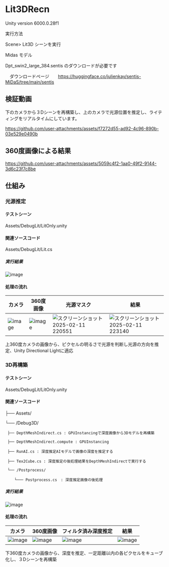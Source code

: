 # Lit3DRecn

Unity version 6000.0.28f1

実行方法

 Scene> Lit3D シーンを実行
 
 Midas モデル　

 Dpt_swin2_large_384.sentis のダウンロードが必要です
 
 　ダウンロードページ　　https://huggingface.co/julienkay/sentis-MiDaS/tree/main/sentis
## 検証動画

下のカメラから３Dシーンを再構築し、上のカメラで光源位置を推定し、ライティングをリアルタイムにしています。

https://github.com/user-attachments/assets/f7272d55-ad92-4c96-890b-03e529e0490b

## 360度画像による結果

https://github.com/user-attachments/assets/5059c4f2-1aa0-49f2-9144-3d6c23f7c8be



## 仕組み

### 光源推定
#### テストシーン
Assets/DebugLit/LitOnly.unity

#### 関連ソースコード
Assets/DebugLit/Lit.cs      
      
##### 実行結果
![image](https://github.com/user-attachments/assets/2510d470-7598-4b9a-953a-56592713eaf2)


#### 処理の流れ
|カメラ|360度画像|光源マスク|結果|
|---|---|---|---|
|![image](https://github.com/user-attachments/assets/18f011ca-5914-447e-83a2-cda49ebdcc4e)|![image](https://github.com/user-attachments/assets/7b93d271-94ac-419d-baac-a7c5d903ceae)|![スクリーンショット 2025-02-11 220551](https://github.com/user-attachments/assets/69e28ed3-e252-4e20-b0f2-33aa880ad82b)|![スクリーンショット 2025-02-11 223140](https://github.com/user-attachments/assets/cc258f9f-cd30-4a14-850f-0a21472e105f)


上360度カメラの画像から、ピクセルの明るさで光源を判断し光源の方向を推定、Unity Directional Lightに適応




### 3D再構築
#### テストシーン
Assets/DebugLit/LitOnly.unity

#### 関連ソースコード

├── Assets/    

   └── /Debug3D/ 
   
     ├── DepthMeshIndirect.cs : GPUInstancingで深度画像から3Dモデルを再構築
     
     ├── DepthMeshIndirect.compute : GPUInstancing
     
     ├── RunAI.cs : 深度推定AIモデルで画像の深度を推定する
     
     ├── Tex2Cube.cs : 深度推定の後処理結果をDepthMeshIndirectで実行する
     
     └── /Postprocess/ 
     
        └─── Postprocess.cs　: 深度推定画像の後処理
        

##### 実行結果
![image](https://github.com/user-attachments/assets/629de104-6941-4175-8427-d54bcfb954fd)

#### 処理の流れ
|カメラ|360度画像|フィルタ済み深度推定|結果|
|---|---|---|---|
|![image](https://github.com/user-attachments/assets/6a799a6c-339e-4bc4-a462-c61c24263eff)|![image](https://github.com/user-attachments/assets/7b93d271-94ac-419d-baac-a7c5d903ceae)|![image](https://github.com/user-attachments/assets/54389e90-a957-4b8c-8b94-a97dec9cf1a8)|![image](https://github.com/user-attachments/assets/39685b15-62c1-4f3e-ad00-2d2162cd2533)

下360度カメラの画像から、深度を推定、一定距離以内の各ピクセルをキューブ化し、３Dシーンを再構築





